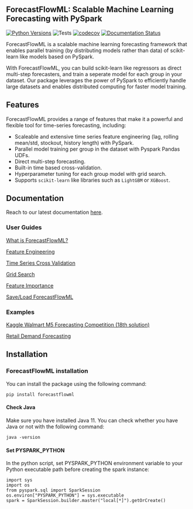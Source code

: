 ## ForecastFlowML: Scalable Machine Learning Forecasting with PySpark

[![Python Versions](https://img.shields.io/badge/python-3.7%20|%203.8%20|%203.9%20|%203.10%20|%203.11%20-blue)](https://www.python.org/downloads/) ![Tests](https://github.com/canerturkseven/ForecastFlowML/actions/workflows/tests.yml/badge.svg) [![codecov](https://codecov.io/github/canerturkseven/ForecastFlowML/branch/master/graph/badge.svg?token=DKAE8VSQ1M)](https://codecov.io/github/canerturkseven/ForecastFlowML) [![Documentation Status](https://readthedocs.org/projects/forecastflowml/badge/?version=latest)](https://forecastflowml.readthedocs.io/en/latest/?badge=latest)

ForecastFlowML is a scalable machine learning forecasting framework that enables parallel training (by distributing models rather than data) of scikit-learn like models based on PySpark.

With ForecastFlowML, you can build scikit-learn like regressors as direct multi-step forecasters, and train a seperate model for each group in your dataset.
Our package leverages the power of PySpark to efficiently handle large datasets and enables distributed computing for faster model training.

## Features

ForecastFlowML provides a range of features that make it a powerful and flexible tool for time-series forecasting, including:

- Scaleable and extensive time series feature engineering (lag, rolling mean/std, stockout, history length) with PySpark.
- Parallel model training per group in the dataset with Pyspark Pandas UDFs.
- Direct multi-step forecasting.
- Built-in time based cross-validation.
- Hyperparameter tuning for each group model with grid search.
- Supports `scikit-learn` like libraries such as `LightGBM` or `XGBoost`.

## Documentation

Reach to our latest documentation [here](https://forecastflowml.readthedocs.io/en/latest/).

### User Guides

[What is ForecastFlowML?](https://forecastflowml.readthedocs.io/en/latest/forecastflowml.html)

[Feature Engineering](https://forecastflowml.readthedocs.io/en/latest/notebooks/feature_engineering.html)

[Time Series Cross Validation](https://forecastflowml.readthedocs.io/en/latest/notebooks/cross_validation.html)

[Grid Search](https://forecastflowml.readthedocs.io/en/latest/notebooks/grid_search.html)

[Feature Importance](https://forecastflowml.readthedocs.io/en/latest/notebooks/feature_importance.html)

[Save/Load ForecastFlowML](https://forecastflowml.readthedocs.io/en/latest/notebooks/save_load.html)

### Examples

[Kaggle Walmart M5 Forecasting Competition (18th solution)](https://www.kaggle.com/code/canerturkseven/forecastflowml-m5-forecasting-accuracy)

[Retail Demand Forecasting](https://forecastflowml.readthedocs.io/en/latest/notebooks/retail_demand_forecasting.html)

## Installation

### ForecastFlowML installation

You can install the package using the following command:

```
pip install forecastflowml
```

#### Check Java

Make sure you have installed Java 11. You can check whether you have Java or not with the following command:

```
java -version
```

#### Set PYSPARK_PYTHON

In the python script, set PYSPARK_PYTHON environment variable to your Python executable path before creating the spark instance:

```
import sys
import os
from pyspark.sql import SparkSession
os.environ["PYSPARK_PYTHON"] = sys.executable
spark = SparkSession.builder.master("local[*]").getOrCreate()
```
